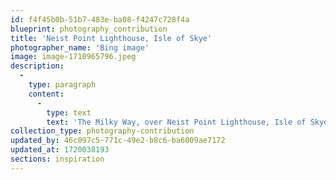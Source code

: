 ```yaml
---
id: f4f45b0b-51b7-483e-ba08-f4247c728f4a
blueprint: photography_contribution
title: 'Neist Point Lighthouse, Isle of Skye'
photographer_name: 'Bing image'
image: image-1710965796.jpeg
description:
  -
    type: paragraph
    content:
      -
        type: text
        text: 'The Milky Way, over Neist Point Lighthouse, Isle of Skye, Scotland'
collection_type: photography-contribution
updated_by: 46c097c5-771c-49e2-b8c6-ba6009ae7172
updated_at: 1720038193
sections: inspiration
---
```

